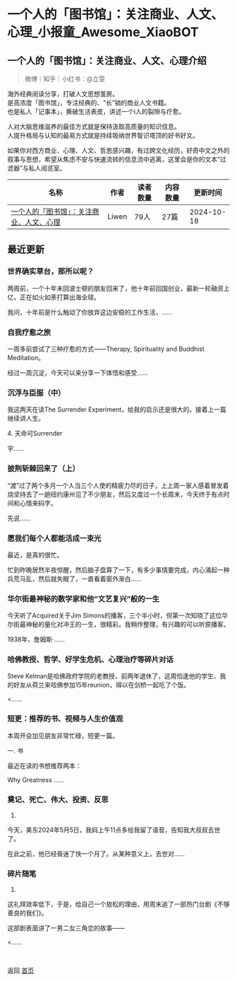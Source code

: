 # 一个人的「图书馆」：关注商业、人文、心理_小报童_Awesome_XiaoBOT

## 一个人的「图书馆」：关注商业、人文、心理介绍
> 微博｜知乎｜小红书：@立雯    
    
海外经典阅读分享，打破人文思想茧房。    
是高浓度「图书馆」，专注经典的、“长”销的商业人文书籍。    
也是私人「记事本」，撕破生活表皮，讲述一个i人的裂隙与疗愈。    
    
人对大脑思维滋养的最佳方式就是保持汲取高质量的知识信息。    
人提升格局与认知的最易方式就是持续吸纳世界智识塔顶的好书好文。    
    
如果你对西方商业、心理、人文、哲思感兴趣，有过跨文化经历，好奇中文之外的叙事与思想，希望从焦虑不安与快速流转的信息流中逃离，这里会是你的文本“过滤器”与私人阅览室。  
  


|名称|作者|读者数量|内容数量|更新时间|
|---|---|---|---|---|
|[一个人的「图书馆」：关注商业、人文、心理](https://xiaobot.net/p/leewen?refer=9c3f1c95-a052-465a-9902-f6d75080262a)|Liwen|79人|27篇|2024-10-18|

## 最近更新
### 世界确实草台，那所以呢？

两周前，一个十年未回波士顿的朋友回来了，他十年前回国创业，最新一轮融资上亿，正在如火如荼打算出海全球。

我问，十年前是什么触动了你放弃这边安稳的工作生活，......

### 自我疗愈之旅

一周多前尝试了三种疗愈的方式——Therapy, Spirituality and Buddhist Meditation。

经过一周沉淀，今天可以来分享一下体悟和感受......

### 沉浮与臣服（中）

我这两天在读The Surrender Experiment，给我的启示还是很大的。接着上一篇继续讲人生。

4\. 天命可Surrender

宇......

### 披荆斩棘回来了（上）

“渡”过了两个多月一个人当三个人使的精疲力尽的日子，上上周一家人感着冒发着烧坚持去了一趟纽约康州见了不少朋友，然后又度过一个长周末，今天终于有点时间和心情来码字。

先说......

### 愿我们每个人都能活成一束光

最近，是真的很忙。

忙到昨晚居然半夜惊醒，然后脑子盘算了一下，有多少事情要完成，内心涌起一种兵荒马乱，然后就失眠了，一直看着窗外渐白……

### 华尔街最神秘的数学家和他“文艺复兴”般的一生

今天听了Acquired关于Jim
Simons的播客，三个半小时，但第一次知晓了这位华尔街最神秘的量化对冲王的一生，很精彩。我稍作整理，有兴趣的可以听原播客。

1938年，詹姆斯·......

### 哈佛教授、哲学、好学生危机、心理治疗等碎片对话

Steve Kelman是哈佛政府学院的老教授，前两年退休了，这周恰逢他的学生、我的好友从荷兰来哈佛参加15年reunion，得以在剑桥一起吃了个饭。

<......

### 短更：推荐的书、视频与人生价值观

本周开会加见朋友非常忙碌，短更一篇。

一. 书

最近在读的书想推荐两本：

Why Greatness ......

### 奠记、死亡、伟大、投资、反思

1.

今天，美东2024年5月5日，我妈上午11点多给我留了语音，告知我大叔叔去世了。

在此之前，他已经昏迷了快一个月了。从某种意义上，去世对......

### 碎片随笔

1.

这礼拜效率低下，于是，给自己一个放松的理由，用周末追了一部热门台剧《不够善良的我们》。

这部剧表面讲了一男二女三角恋的故事——

<......


<a href="https://github.com/Reno9527/awesome-xiaobot" style="color: white; text-decoration: none;">awesome-xiaobot</a>

返回 [首页](../README.md)
